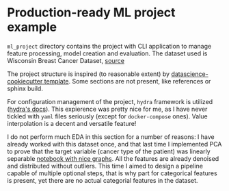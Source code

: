 # __Production-ready ML project example__

`ml_project` directory contains the project with CLI application to manage feature processing, model creation and evaluation. The dataset used is Wisconsin Breast Cancer Dataset, [source](https://archive.ics.uci.edu/ml/datasets/Breast+Cancer+Wisconsin+(Diagnostic))

The project structure is inspired (to reasonable extent) by [datascience-cookiecutter template](https://drivendata.github.io/cookiecutter-data-science/). Some sections are not present, like references or sphinx build.

For configuration management of the project, `hydra` framework is utilized ([hydra's docs](https://hydra.cc/)). This expierence was pretty nice for me, as I have never tickled with `yaml` files seriously (except for `docker-compose` ones). Value interpolation is a decent and versatile feature!

I do not perform much EDA in this section for a number of reasons: I have already worked with this dataset once, and that last time I implemented PCA to prove
that the target variable (cancer type of the patient) was linearly separable [notebook with nice graphs](https://colab.research.google.com/github/sudotouchwoman/math-misc/blob/main/notebooks/PCA-and-graph-clustering.ipynb). All the features are already denoised and distributed without outliers. This time I aimed to design a pipeline capable of multiple optional steps, that is why part for categorical features is present, yet there are no actual categorial features in the dataset.